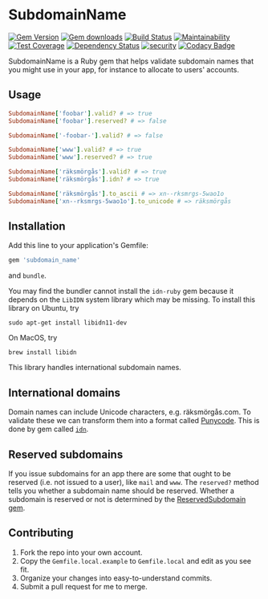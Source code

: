 # SubdomainName
[![Gem Version](https://badge.fury.io/rb/subdomain_name.svg)](https://rubygems.org/gems/subdomain_name)
[![Gem downloads](https://img.shields.io/gem/dt/subdomain_name.svg)](https://rubygems.org/gems/subdomain_name)
[![Build Status](https://travis-ci.org/dominicsayers/subdomain_name.svg?branch=master)](https://travis-ci.org/dominicsayers/subdomain_name)
[![Maintainability](https://api.codeclimate.com/v1/badges/53c0395f76bc52f53b60/maintainability)](https://codeclimate.com/github/dominicsayers/subdomain_name/maintainability)
[![Test Coverage](https://api.codeclimate.com/v1/badges/53c0395f76bc52f53b60/test_coverage)](https://codeclimate.com/github/dominicsayers/subdomain_name/test_coverage)
[![Dependency Status](https://dependencyci.com/github/dominicsayers/subdomain_name/badge)](https://dependencyci.com/github/dominicsayers/subdomain_name)
[![security](https://hakiri.io/github/dominicsayers/subdomain_name/master.svg)](https://hakiri.io/github/dominicsayers/subdomain_name/master)
[![Codacy Badge](https://api.codacy.com/project/badge/Grade/29f585281caf46eb9e30972b413d0003)](https://www.codacy.com/app/dominicsayers/subdomain_name)

SubdomainName is a Ruby gem that helps validate subdomain names that you might use in your app, for instance to allocate to users' accounts.

## Usage

```ruby
SubdomainName['foobar'].valid? # => true
SubdomainName['foobar'].reserved? # => false

SubdomainName['-foobar-'].valid? # => false

SubdomainName['www'].valid? # => true
SubdomainName['www'].reserved? # => true

SubdomainName['räksmörgås'].valid? # => true
SubdomainName['räksmörgås'].idn? # => true

SubdomainName['räksmörgås'].to_ascii # => xn--rksmrgs-5wao1o
SubdomainName['xn--rksmrgs-5wao1o'].to_unicode # => räksmörgås
```

## Installation

Add this line to your application's Gemfile:

```ruby
gem 'subdomain_name'
```

and `bundle`.

You may find the bundler cannot install the `idn-ruby` gem because it depends on the `LibIDN` system library which may be missing. To install this library on Ubuntu, try

    sudo apt-get install libidn11-dev

On MacOS, try

    brew install libidn

This library handles international subdomain names.

## International domains

Domain names can include Unicode characters, e.g. räksmörgås.com. To validate these we can transform them into a format called [Punycode](https://en.wikipedia.org/wiki/Punycode). This is done by gem called [`idn`](https://github.com/deepfryed/idn-ruby).

## Reserved subdomains

If you issue subdomains for an app there are some that ought to be reserved (i.e. not issued to a user), like `mail` and `www`. The `reserved?` method tells you whether a subdomain name should be reserved. Whether a subdomain is reserved or not is determined by the [ReservedSubdomain gem](https://rubygems.org/gems/reserved_subdomain).

## Contributing

1.  Fork the repo into your own account.
1.  Copy the `Gemfile.local.example` to `Gemfile.local` and edit as you see fit.
1.  Organize your changes into easy-to-understand commits.
2.  Submit a pull request for me to merge.
